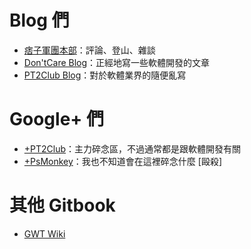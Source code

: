 Blog 們
=======

* [痞子軍團本部]：評論、登山、雜談
* [Don'tCare Blog]：正經地寫一些軟體開發的文章
* [PT2Club Blog]：對於軟體業界的隨便亂寫


[痞子軍團本部]: http://www.psmonkey.org
[Don'tCare Blog]: http://blog.dontcareabout.us
[PT2Club Blog]: http://pt2club.blogspot.com


Google+ 們
==========

* [+PT2Club]：主力碎念區，不過通常都是跟軟體開發有關
* [+PsMonkey]：我也不知道會在這裡碎念什麼 [毆殺]


[+PT2Club]: https://plus.google.com/u/0/117968090982719732361/about
[+PsMonkey]: https://plus.google.com/u/0/113687460021382076877/about


其他 Gitbook
============

* [GWT Wiki](http://gwt.dontcareabout.us/)
